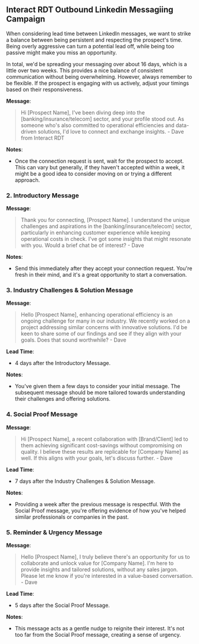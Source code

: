 
## Interact RDT Outbound Linkedin Messagiing Campaign

When considering lead time between LinkedIn messages, we want to strike a
balance between being persistent and respecting the prospect's time. Being
overly aggressive can turn a potential lead off, while being too passive might
make you miss an opportunity.

In total, we'd be spreading your messaging over about 16 days, which is a
little over two weeks. This provides a nice balance of consistent communication
without being overwhelming. However, always remember to be flexible. If the
prospect is engaging with us actively, adjust your timings based on their
responsiveness.

**Message**:

> Hi [Prospect Name], I've been diving deep into the [banking/insurance/telecom]
> sector, and your profile stood out. As someone who's also committed to
> operational efficiencies and data-driven solutions, I'd love to connect and
> exchange insights. - Dave from Interact RDT

**Notes**:

- Once the connection request is sent, wait for the prospect to accept. This can
  vary but generally, if they haven't accepted within a week, it might be a good
  idea to consider moving on or trying a different approach.

### 2. Introductory Message

**Message**:

> Thank you for connecting, [Prospect Name]. I understand the unique challenges
> and aspirations in the [banking/insurance/telecom] sector, particularly in
> enhancing customer experience while keeping operational costs in check. I've
> got some insights that might resonate with you. Would a brief chat be of
> interest? - Dave

**Notes**:

- Send this immediately after they accept your connection request. You're fresh
  in their mind, and it's a great opportunity to start a conversation.

### 3. Industry Challenges & Solution Message

**Message**:

> Hello [Prospect Name], enhancing operational efficiency is an ongoing
> challenge for many in our industry. We recently worked on a project addressing
> similar concerns with innovative solutions. I'd be keen to share some of our
> findings and see if they align with your goals. Does that sound worthwhile? -
> Dave

**Lead Time**:

- 4 days after the Introductory Message.

**Notes**:

- You've given them a few days to consider your initial message. The subsequent
  message should be more tailored towards understanding their challenges and
  offering solutions.

### 4. Social Proof Message

**Message**:

> Hi [Prospect Name], a recent collaboration with [Brand/Client] led to them
> achieving significant cost-savings without compromising on quality. I believe
> these results are replicable for [Company Name] as well. If this aligns with
> your goals, let's discuss further. - Dave

**Lead Time**:

- 7 days after the Industry Challenges & Solution Message.

**Notes**:

- Providing a week after the previous message is respectful. With the Social
  Proof message, you're offering evidence of how you've helped similar
  professionals or companies in the past.

### 5. Reminder & Urgency Message

**Message**:

> Hello [Prospect Name], I truly believe there's an opportunity for us to
> collaborate and unlock value for [Company Name]. I'm here to provide insights
> and tailored solutions, without any sales jargon. Please let me know if you're
> interested in a value-based conversation. - Dave

**Lead Time**:

- 5 days after the Social Proof Message.

**Notes**:

- This message acts as a gentle nudge to reignite their interest. It's not too
  far from the Social Proof message, creating a sense of urgency.
